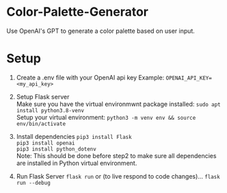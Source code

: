 # Color-Palette-Generator
Use OpenAI's GPT to generate a color palette based on user input.


# Setup
1. Create a .env file with your OpenAI api key
Example: `OPENAI_API_KEY=<my_api_key>`

2. Setup Flask server  
Make sure you have the virtual environmwnt package installed:
`sudo apt install python3.8-venv`  
Setup your virtual environment:
`python3 -m venv env && source env/bin/activate`

3. Install dependencies
`pip3 install Flask`  
`pip3 install openai`  
`pip3 install python_dotenv`  
Note: This should be done before step2 to make sure all dependencies are installed in Python virtual environment.                                                                  

4. Run Flask Server
`flask run`
or (to live respond to code changes)...
`flask run --debug`